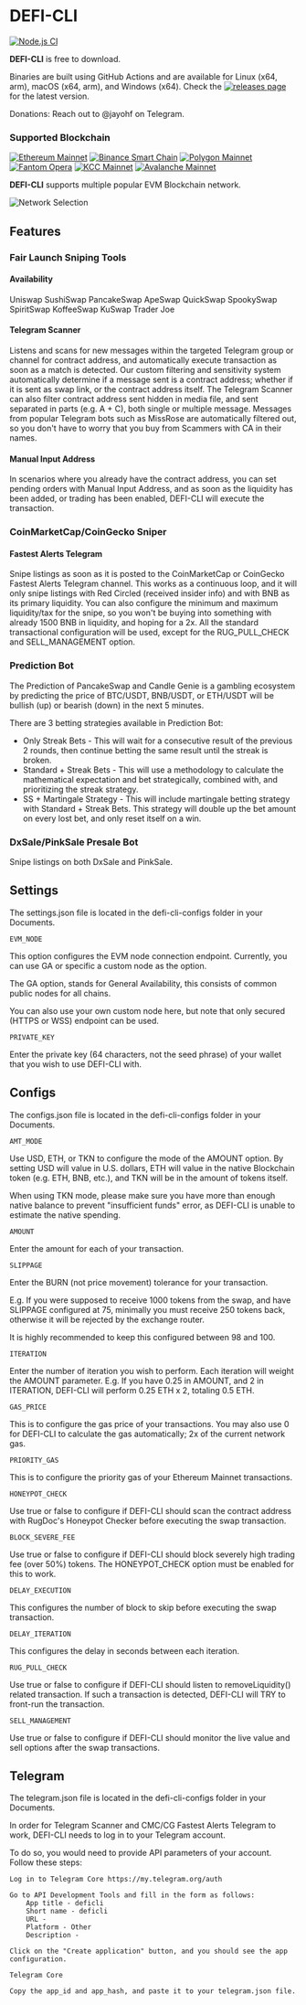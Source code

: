 # DEFI-CLI

[![Node.js CI](https://github.com/jayohf/defi-cli/actions/workflows/build.yml/badge.svg)](https://github.com/jayohf/defi-cli/actions/workflows/build.yml)

**DEFI-CLI** is free to download. 

Binaries are built using GitHub Actions and are available for Linux (x64, arm), macOS (x64, arm), and Windows (x64). Check the [![releases page](https://github.com/jayohf/defi-cli/releases/)](https://github.com/jayohf/defi-cli/releases/) for the latest version.

Donations: Reach out to @jayohf on Telegram.

### Supported Blockchain

[![Ethereum Mainnet](https://user-images.githubusercontent.com/94490774/151673025-9788678c-3271-4d18-9d25-930e8f745316.png)](https://ethereum.org/)
[![Binance Smart Chain](https://user-images.githubusercontent.com/94490774/151673046-263ef09e-a1e7-49a0-8e34-e61009e36a7c.png)](https://www.binance.com/)
[![Polygon Mainnet](https://user-images.githubusercontent.com/94490774/151673042-84736953-bee8-41b0-aa5f-5ee7524a3631.png)](https://polygon.technology/)
[![Fantom Opera](https://user-images.githubusercontent.com/94490774/151673044-ed7d1cae-0a0a-4d11-a199-c58f6fcb656c.png)](https://fantom.foundation/)
[![KCC Mainnet](https://user-images.githubusercontent.com/94490774/151673043-e886eaf6-1a5b-4fb8-b3f3-e11f3f2d7bb3.png)](https://www.kcc.io/)
[![Avalanche Mainnet](https://user-images.githubusercontent.com/94490774/151673048-76d4b397-c669-44ec-8277-ff1ac66d9e86.png)](https://www.avax.network/)

**DEFI-CLI** supports multiple popular EVM Blockchain network.

![Network Selection](https://user-images.githubusercontent.com/94490774/151673335-6810f663-9cad-459f-9fe7-52eb444f4d8d.png)

## Features
### Fair Launch Sniping Tools
#### Availability
Uniswap SushiSwap PancakeSwap ApeSwap QuickSwap SpookySwap SpiritSwap KoffeeSwap KuSwap Trader Joe

#### Telegram Scanner
Listens and scans for new messages within the targeted Telegram group or channel for contract address, and automatically execute transaction as soon as a match is detected.
Our custom filtering and sensitivity system automatically determine if a message sent is a contract address; whether if it is sent as swap link, or the contract address itself.
The Telegram Scanner can also filter contract address sent hidden in media file, and sent separated in parts (e.g. A + C), both single or multiple message.
Messages from popular Telegram bots such as MissRose are automatically filtered out, so you don't have to worry that you buy from Scammers with CA in their names.

#### Manual Input Address

In scenarios where you already have the contract address, you can set pending orders with Manual Input Address, and as soon as the liquidity has been added, or trading has been enabled, DEFI-CLI will execute the transaction.

### CoinMarketCap/CoinGecko Sniper
#### Fastest Alerts Telegram

Snipe listings as soon as it is posted to the CoinMarketCap or CoinGecko Fastest Alerts Telegram channel.
This works as a continuous loop, and it will only snipe listings with Red Circled (received insider info) and with BNB as its primary liquidity.
You can also configure the minimum and maximum liquidity/tax for the snipe, so you won't be buying into something with already 1500 BNB in liquidity, and hoping for a 2x.
All the standard transactional configuration will be used, except for the RUG_PULL_CHECK and SELL_MANAGEMENT option.

### Prediction Bot

The Prediction of PancakeSwap and Candle Genie is a gambling ecosystem by predicting the price of BTC/USDT, BNB/USDT, or ETH/USDT will be bullish (up) or bearish (down) in the next 5 minutes.

There are 3 betting strategies available in Prediction Bot:

- Only Streak Bets - This will wait for a consecutive result of the previous 2 rounds, then continue betting the same result until the streak is broken.
- Standard + Streak Bets - This will use a methodology to calculate the mathematical expectation and bet strategically, combined with, and prioritizing the streak strategy.
- SS + Martingale Strategy - This will include martingale betting strategy with Standard + Streak Bets. This strategy will double up the bet amount on every lost bet, and only reset itself on a win.

### DxSale/PinkSale Presale Bot

Snipe listings on both DxSale and PinkSale.


## Settings

The settings.json file is located in the defi-cli-configs folder in your Documents.

`EVM_NODE`

This option configures the EVM node connection endpoint. Currently, you can use GA or specific a custom node as the option.

The GA option, stands for General Availability, this consists of common public nodes for all chains.

You can also use your own custom node here, but note that only secured (HTTPS or WSS) endpoint can be used.

`PRIVATE_KEY`

Enter the private key (64 characters, not the seed phrase) of your wallet that you wish to use DEFI-CLI with. 

## Configs

The configs.json file is located in the defi-cli-configs folder in your Documents.

`AMT_MODE`

Use USD, ETH, or TKN to configure the mode of the AMOUNT option. By setting USD will value in U.S. dollars, ETH will value in the native Blockchain token (e.g. ETH, BNB, etc.), and TKN will be in the amount of tokens itself.

When using TKN mode, please make sure you have more than enough native balance to prevent "insufficient funds" error, as DEFI-CLI is unable to estimate the native spending.

`AMOUNT`

Enter the amount for each of your transaction.

`SLIPPAGE`

Enter the BURN (not price movement) tolerance for your transaction.

E.g. If you were supposed to receive 1000 tokens from the swap, and have SLIPPAGE configured at 75, minimally you must receive 250 tokens back, otherwise it will be rejected by the exchange router.

It is highly recommended to keep this configured between 98 and 100.

`ITERATION`

Enter the number of iteration you wish to perform. Each iteration will weight the AMOUNT parameter. E.g. If you have 0.25 in AMOUNT, and 2 in ITERATION, DEFI-CLI will perform 0.25 ETH x 2, totaling 0.5 ETH.

`GAS_PRICE`

This is to configure the gas price of your transactions. You may also use 0 for DEFI-CLI to calculate the gas automatically; 2x of the current network gas.

`PRIORITY_GAS`

This is to configure the priority gas of your Ethereum Mainnet transactions.

`HONEYPOT_CHECK`

Use true or false to configure if DEFI-CLI should scan the contract address with RugDoc's Honeypot Checker before executing the swap transaction.

`BLOCK_SEVERE_FEE`

Use true or false to configure if DEFI-CLI should block severely high trading fee (over 50%) tokens. The HONEYPOT_CHECK option must be enabled for this to work.

`DELAY_EXECUTION`

This configures the number of block to skip before executing the swap transaction.

`DELAY_ITERATION`

This configures the delay in seconds between each iteration.

`RUG_PULL_CHECK`

Use true or false to configure if DEFI-CLI should listen to removeLiquidity() related transaction. If such a transaction is detected, DEFI-CLI will TRY to front-run the transaction. 

`SELL_MANAGEMENT`

Use true or false to configure if DEFI-CLI should monitor the live value and sell options after the swap transactions. 

## Telegram

The telegram.json file is located in the defi-cli-configs folder in your Documents.

In order for Telegram Scanner and CMC/CG Fastest Alerts Telegram to work, DEFI-CLI needs to log in to your Telegram account.

To do so, you would need to provide API parameters of your account. Follow these steps:

    Log in to Telegram Core https://my.telegram.org/auth

    Go to API Development Tools and fill in the form as follows:
        App title - deficli
        Short name - deficli
        URL -
        Platform - Other
        Description -

    Click on the "Create application" button, and you should see the app configuration.

    Telegram Core

    Copy the app_id and app_hash, and paste it to your telegram.json file.
